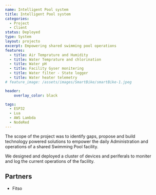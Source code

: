 ```yaml
---
name: Intelligent Pool system
title: Intelligent Pool system
categories:
  - Project
  - Client
status: Deployed
type: System
layout: projecto
excerpt: Empowering shared swimming pool operations
features:
  - title: Air Temprature and Humidity
  - title: Water Temprature and chlorination
  - title: Water pH
  - title: Facility Gyser monitering
  - title: Water filter - State logger
  - title: Water heater telemetry
# feature_image: /assets/images/SmartBike/smartBike-1.jpeg

header: 
    overlay_color: black

tags:
  - ESP32
  - Lua
  - AWS Lambda
  - NodeRed
---
```


The scope of the project was to identify gaps, propose and build technology powered solutions to empower the daily Administration and operations of a shared Swimming Pool facility.


We designed and deployed a cluster of devices and periferals to moniter and log the current operations of the facility.


## Partners
* Fitso